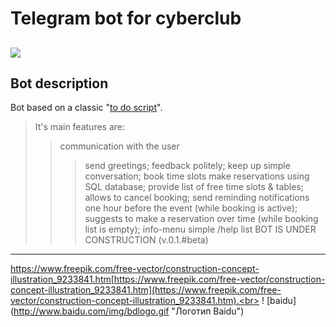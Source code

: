 Telegram bot for cyberclub 
====
[<img src="https://img.shields.io/badge/Telegram-2CA5E0?style=for-the-badge&logo=telegram&logoColor=white"/>](https://t.me/CyberbonchBot.)
----

Bot description
----
Bot based on a classic "[to do script]()".<br>
> It's main features are:
 >> communication with the user
   >>> send greetings;
   >>> feedback politely;
  >>> keep up simple conversation;
 >> book time slots
  >>>make reservations using SQL database;
  >>> provide list of free time slots & tables;
  >>> allows to cancel booking; 
 >> send reminding notifications
  >>> one hour before the event (while booking is active);
  >>> suggests to make a reservation over time (while booking list is empty);
 >> info-menu 
  >>> simple /help list 
BOT IS UNDER CONSTRUCTION (v.0.1.#beta)<br>
----
https://www.freepik.com/free-vector/construction-concept-illustration_9233841.htm[https://www.freepik.com/free-vector/construction-concept-illustration_9233841.htm](https://www.freepik.com/free-vector/construction-concept-illustration_9233841.htm).<br>
! [baidu] (http://www.baidu.com/img/bdlogo.gif "Логотип Baidu")
